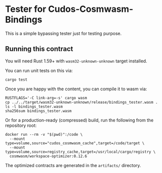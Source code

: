 # Tester for Cudos-Cosmwasm-Bindings

This is a simple bypassing tester just for testing purpose.

## Running this contract

You will need Rust 1.59+ with `wasm32-unknown-unknown` target installed.

You can run unit tests on this via: 

`cargo test`

Once you are happy with the content, you can compile it to wasm via:

```
RUSTFLAGS='-C link-arg=-s' cargo wasm
cp ../../target/wasm32-unknown-unknown/release/bindings_tester.wasm .
ls -l bindings_tester.wasm
sha256sum bindings_tester.wasm
```

Or for a production-ready (compressed) build, run the following from the
repository root:

```
docker run --rm -v "$(pwd)":/code \
  --mount type=volume,source="cudos_cosmwasm_cache",target=/code/target \
  --mount type=volume,source=registry_cache,target=/usr/local/cargo/registry \
  cosmwasm/workspace-optimizer:0.12.6
```

The optimized contracts are generated in the `artifacts/` directory.
